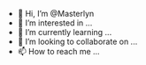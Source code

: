- 👋 Hi, I’m @Masterlyn
- 👀 I’m interested in ...
- 🌱 I’m currently learning ...
- 💞️ I’m looking to collaborate on ...
- 📫 How to reach me ...

<!---
Masterlyn/Masterlyn is a ✨ special ✨ repository because its `README.md` (this file) appears on your GitHub profile.
You can click the Preview link to take a look at your changes.
--->
